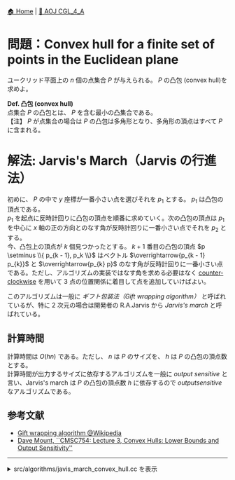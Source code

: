 [🏠 Home](../../README.md)  |  [🔗 AOJ CGL_4_A](https://judge.u-aizu.ac.jp/onlinejudge/description.jsp?id=CGL_4_A&lang=en)  

# 問題：Convex hull for a finite set of points in the Euclidean plane
ユークリッド平面上の $n$ 個の点集合 $P$ が与えられる。 $P$ の凸包 (convex hull)を求めよ。

**Def. 凸包 (convex hull)**  
    点集合 $P$ の凸包とは、 $P$ を含む最小の凸集合である。  
    【注】 $P$ が点集合の場合は $P$ の凸包は多角形となり、多角形の頂点はすべて $P$ に含まれる。

# 解法: Jarvis's March（Jarvis の行進法）
初めに、 $P$ の中で $y$ 座標が一番小さい点を選びそれを $p_1$ とする。 $p_1$ は凸包の頂点である。  
$p_1$ を起点に反時計回りに凸包の頂点を順番に求めていく。次の凸包の頂点は $p_1$ を中心に $x$ 軸の正の方向とのなす角が反時計回りに一番小さい点でそれを $p_2$ とする。  
今、凸包上の頂点が $k$ 個見つかったとする。 $k + 1$ 番目の凸包の頂点 $p \setminus \\{ p_{k - 1}, p_k \\}$ はベクトル $\overrightarrow{p_{k - 1} p_{k}}$ と $\overrightarrow{p_{k} p}$ のなす角が反時計回りに一番小さい点である。ただし、アルゴリズムの実装ではなす角を求める必要はなく [counter-clockwise](../aoj/CGL_1_C.md) を用いて 3 点の位置関係に着目して点を追加していけばよい。

このアルゴリズムは一般に *ギフト包装法（Gift wrapping algorithm）* と呼ばれているが、特に 2 次元の場合は開発者の R.A.Jarvis から *Jarvis's march* と呼ばれている。

## 計算時間
計算時間は $O(h n)$ である。ただし、 $n$ は $P$ のサイズを、 $h$ は $P$ の凸包の頂点数とする。  
計算時間が出力するサイズに依存するアルゴリズムを一般に *output sensitive* と言い、Jarvis's march は $P$ の凸包の頂点数 $h$ に依存するので $output sensitive$ なアルゴリズムである。

## 参考文献
- [Gift wrapping algorithm @Wikipedia](https://en.wikipedia.org/wiki/Gift_wrapping_algorithm) 
- [Dave Mount, ``CMSC754: Lecture 3, Convex Hulls: Lower Bounds and Output Sensitivity''](https://www.cs.umd.edu/class/spring2020/cmsc754/Lects/lect03-hulls-bounds.pdf)
---------------------------------------------------------------------------------------------

<details>
<summary>src/algorithms/javis_march_convex_hull.cc を表示</summary>

```cpp
#include <iostream>
#include <iomanip>
#include <cmath>
#include <cassert>
#include <vector>

using Real = double;

constexpr Real EPS = 1e-8;
const Real PI = acos(static_cast<Real>(-1.0)); // GCC 4.6.1 以上で acos() は constexpr の場合がある

inline int sign(Real a) { return (a < -EPS) ? -1 : (a > EPS) ? +1 : 0; }
inline bool eq(Real a, Real b)  { return sign(a - b) == 0; }  // a = b
inline bool neq(Real a, Real b) { return !eq(a, b); }         // a != b
inline bool lt(Real a, Real b)  { return sign(a - b) == -1; } // a < b
inline bool leq(Real a, Real b) { return sign(a - b) <= 0; }  // a <= b
inline bool gt(Real a, Real b)  { return sign(a - b) == 1; }  // a > b
inline bool geq(Real a, Real b) { return sign(a - b) >= 0; }  // a >= b

// change between degree and radian
inline Real to_radian(const Real degree) { return degree * PI / 180.0; }
inline Real to_degree(const Real radian) { return radian * 180.0 / PI; }

/**
 * Point in two dimensional
 */
struct Point2 {
    Real x{0.0}, y{0.0};

    explicit Point2() {}
    Point2(Real x, Real y) : x(x), y(y) {}

    // Arithmetic operator between Point2s
    Point2 operator+(const Point2 &rhs) const { return Point2(x + rhs.x, y + rhs.y); }
    Point2 operator-(const Point2 &rhs) const { return Point2(x - rhs.x, y - rhs.y); }
    Point2 operator*(const Point2 &rhs) const { // cross product between Point2s
        return Point2(x * rhs.x - y * rhs.y, x * rhs.y + y * rhs.x);
    }

    // Unary operator and compound assignment operator
    Point2 operator-() const { return {-x, -y}; }
    Point2& operator+=(const Point2 &rhs) { return *this = *this + rhs; }
    Point2& operator-=(const Point2 &rhs) { return *this = *this - rhs; }

    // Arithmetic operator between Point2 and Real
    Point2 operator*(Real rhs) const { return Point2(x * rhs, y * rhs); }
    Point2 operator/(Real rhs) const { return Point2(x / rhs, y / rhs); }

    // Comparison operation
    bool operator==(const Point2 &rhs) const { return eq(x, rhs.x) && eq(y, rhs.y); }
    bool operator!=(const Point2 &rhs) const { return neq(x, rhs.x) || neq(y, rhs.y); }
    bool operator<(const Point2 &rhs) const { return lt(x, rhs.x) || (eq(x, rhs.x) && lt(y, rhs.y)); }
    bool operator>(const Point2 &rhs) const { return gt(x, rhs.x) || (eq(x, rhs.x) && gt(y, rhs.y)); }

    // Other operator
    Real abs(void) const { return std::hypot(x, y); } // ユークリッド距離を返す
    // ユークリッド距離の二乗を返す
    Real abs2(void) const { return x * x + y * y; }
    // 単位はラジアンで範囲 [-PI, PI] で x 軸の正の方向となす角度を返す
    // atan2(y, x) は y / x の逆正接を返す（arctan(y / x)）
    // atan(z) と異なりどの象限に属しているか分かるので正しい符号を返す
    Real arg(void) const { return atan2(y, x); }
    Real dot(const Point2 &rhs) const { return x * rhs.x + y * rhs.y; }
    // 原点を中心に反時計回りに90度回転する
    Point2 rotate90(void) { return *this = Point2(-y, x); }
    // 原点を中心に反時計回りに angle [rad] だけ回転する
    void rotate(Real angle) {
            *this = Point2(cos(angle) * x - sin(angle) * y, sin(angle) * x + cos(angle) * y);
    }
};

Point2 operator*(Real a, Point2 p) { return p * a; }

// Output and input of a Point2
std::ostream& operator<<(std::ostream &os, const Point2 &p) { return os << p.x << ' ' << p.y; }
std::istream& operator>>(std::istream &is, Point2 &p) { return is >> p.x >> p.y; }

// ベクトル p1 と p2 の内積： dot(p1, p2) = |a| |b| cos(theta)
inline Real dot(const Point2 &p1, const Point2 &p2) { return p1.x * p2.x + p1.y * p2.y; }

// ベクトル p1 と p2 の外積の絶対値 |p1 x p2| ： |p1 x p2| = |p1| |p2| sin(theta)
// 原点, p1, p2 を頂点とする符号付き三角形の面積（ p1 から p2 へ反時計回りで符号が正）
inline Real abs_cross(const Point2 &p1, const Point2 &p2) { return p1.x * p2.y - p1.y * p2.x; }

// Counter-Clockwise predicate (a, b, c)
enum class CCW : int {
    COUNTER_CLOCKWISE = 1,     // counter clockwise
    CLOCKWISE         = -1,    // clockwise
    ONLINE_FRONT      = 2,     // a--b--c on line or (a == b and b != c)
    ONLINE_BACK       = -2,    // c--a--b on line
    ON_SEGMENT        = 0,     // a--c--b on line or (a != b and b == c) or (a == b == c)
    OTHER             = -3,
};

CCW ccw(const Point2 &a, Point2 b, Point2 c) {
    b -= a;  c -= a;
    if (sign(abs_cross(b, c)) == 1) return CCW::COUNTER_CLOCKWISE;
    if (sign(abs_cross(b, c)) == -1) return CCW::CLOCKWISE;
    if (sign(dot(b, c)) == -1)       return CCW::ONLINE_BACK;
    if (sign(b.abs2() - c.abs2()) == -1)   return CCW::ONLINE_FRONT;
    return CCW::ON_SEGMENT;
}


/**
 * Polygon: The order of the points in the polygon is counter-clockwise.
 */
class Polygon {
public:
    explicit Polygon() {}
    explicit Polygon(int size) : points(size){}
    explicit Polygon(std::initializer_list<Point2> p) : points(p.begin(), p.end()) {}
    // explicit Polygon(std::vector<Point2> p) : points(std::move(p)) {}
    explicit Polygon(std::vector<Point2> &&p) : points(p) {}

     std::vector<Point2> points;
};


// --------------------8<------- start of main part of library -------8<--------------------

// Jarvis's March: O(n h) (n = #ps, h = #Polygon)
Polygon convex_hull(std::vector<Point2> ps) {
    if (ps.size() < 3) return Polygon(std::move(ps));

    const int n = ps.size();
    // find the smallest y-coordinate and set on ps[0]
    for (int i = 1; i < n; ++i) {
        if (ps[i].y < ps.front().y || ((ps[i].y == ps.front().y) && (ps[i].x < ps.front().x))) {
            std::swap(ps.front(), ps[i]);
        }
    }

    int next = 1;
    for ( ; next < n; ++next) {
        for (int i = next + 1; i < n; ++i) {
            const auto check = ccw(ps[next - 1], ps[next], ps[i]);
            if (CCW::CLOCKWISE == check || CCW::ON_SEGMENT == check) {
                std::swap(ps[next], ps[i]);
            }
        }
        if (CCW::CLOCKWISE == ccw(ps[next - 1], ps[next], ps.front())) {
            --next;
            break;
        }
    }

    if (next + 1 < n) ps.resize(next + 1);

    return Polygon(std::move(ps));
}

// --------------------8<------- end of main part of library   -------8<--------------------

int main() {
    std::cin.tie(0); std::ios::sync_with_stdio(false);

    // [AOJ: CGL_4_A](https://judge.u-aizu.ac.jp/onlinejudge/description.jsp?id=CGL_4_A&lang=ja)
    int n;
    std::cin >> n;

    std::vector<Point2> ps(n);
    for (int i = 0; i < n; ++i) {
        std::cin >> ps[i];
    }

    Polygon cv = convex_hull(ps);
    std::cout << cv.points.size() << '\n';
    for (const auto &p: cv.points) {
        std::cout << p << '\n';
    }

    return 0;
}
```

</details>

